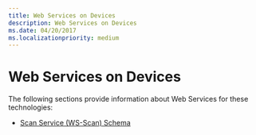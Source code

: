 ```yaml
---
title: Web Services on Devices
description: Web Services on Devices
ms.date: 04/20/2017
ms.localizationpriority: medium
---
```


# Web Services on Devices

The following sections provide information about Web Services for these technologies:

-   [Scan Service (WS-Scan) Schema](./scan-service--ws-scan--schema.md)
